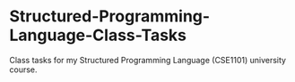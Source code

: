 # Structured-Programming-Language-Class-Tasks
Class tasks for my Structured Programming Language (CSE1101) university course.
